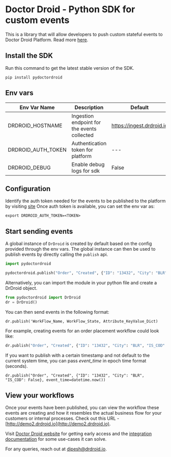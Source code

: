 # Doctor Droid - Python SDK for custom events

This is a library that will allow developers to push custom stateful events to Doctor Droid Platform.
Read more [here](https://docs.drdroid.io/docs).

## Install the SDK

Run this command to get the latest stable version of the SDK.

```
pip install pydoctordroid
```
## Env vars

| Env Var Name       | Description                                 | Default                   |
|--------------------|---------------------------------------------|---------------------------|
| DRDROID_HOSTNAME   | Ingestion endpoint for the events collected | https://ingest.drdroid.io |
| DRDROID_AUTH_TOKEN | Authentication token for platform           | ---                       |
| DRDROID_DEBUG      | Enable debug logs for sdk                   | False                     |


## Configuration
Identify the auth token needed for the events to be published to the platform by visiting [site](https://app.drdroid.io)
Once auth token is available, you can set the env var as:
```shell
export DRDROID_AUTH_TOKEN=<TOKEN>
```


## Start sending events
A global instance of `DrDroid` is created by default based on the config provided through the env vars.
The global instance can then be used to publish events by directly calling the `publish` api.
```python
import pydoctordroid

pydoctordroid.publish("Order", "Created", {"ID": "13432", "City": "BLR", "IS_COD": False})
```


Alternatively, you can import the module in your python file and create a DrDroid object.
```python
from pydoctordroid import DrDroid
dr = DrDroid()
```

You can then send events in the following format:

```
dr.publish('WorkFlow_Name, WorkFlow_State, Attribute_KeyValue_Dict)
```

For example, creating events for an order placement workflow could look like:

```python
dr.publish("Order", "Created", {"ID": "13432", "City": "BLR", "IS_COD": False})
```

If you want to publish with a certain timestamp and not default to the current system time, you can pass _event_time_ in
epoch time format (seconds).

```
dr.publish("Order", "Created", {"ID": "13432", "City": "BLR", "IS_COD": False}, event_time=datetime.now())
```


## View your workflows

Once your events have been published, you can view the workflow these events are creating and how it resembles the
actual business flow for your customers or internal processes. Check out this
URL - [http://demo2.drdroid.io](http://demo2.drdroid.io).

Visit [Doctor Droid website](https://drdroid.io?utm_param=github-py) for getting early access and
the [integration documentation](https://docs.drdroid.io?utm_param=github-py) for some use-cases it can solve.

For any queries, reach out at [dipesh@drdroid.io](mailto:dipesh@drdroid.io).
